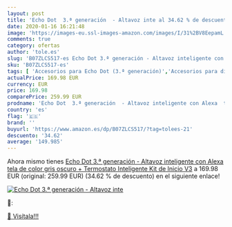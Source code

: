```yaml
---
layout: post
title: 'Echo Dot  3.ª generación  - Altavoz inte al 34.62 % de descuento'
date: 2020-01-16 16:21:48
image: 'https://images-eu.ssl-images-amazon.com/images/I/31%2BV8EepamL._SL400_.jpg'
comments: true
category: ofertas
author: 'tole.es'
slug: 'B07ZLCS517-es Echo Dot 3.ª generación - Altavoz inteligente con Alexa...'
sku: 'B07ZLCS517-es'
tags: [ 'Accesorios para Echo Dot (3.ª generación)','Accesorios para dispositivos Amazon','Altavoces','Altavoces inteligentes','Altavoces y pantallas inteligentes Echo','Bombillas','Bombillas LED','Bricolaje y herramientas','Custom Stores','Dispositivos Amazon','Dispositivos Amazon y Accesorios','Electrónica','Enchufes inteligentes y a control remoto','Enchufes y accesorios','Equipos de audio y Hi-Fi','Iluminación','Instalación eléctrica','Pantallas inteligentes','Paquetes de dispositivos','Specialty Stores','TV, vídeo y home cinema','Televisores','alexa', ]
actualPrice: 169.98 EUR
currency: EUR
price: 169.98
comparePrice: 259.99 EUR
prodname: 'Echo Dot  3.ª generación  - Altavoz inteligente con Alexa  tela de color gris oscuro + Termostato Inteligente Kit de Inicio V3'
country: 'es'
flag: '🇪🇸'
brand: ''
buyurl: 'https://www.amazon.es/dp/B07ZLCS517/?tag=tolees-21'
descuento: '34.62'
average: '149.985'
---
```


Ahora mismo tienes [Echo Dot  3.ª generación  - Altavoz inteligente con Alexa  tela de color gris oscuro + Termostato Inteligente Kit de Inicio V3](https://www.amazon.es/dp/B07ZLCS517/?tag=tolees-21) a 169.98 EUR (original: 259.99 EUR) (34.62 %  de descuento) en el siguiente enlace!

[![Echo Dot  3.ª generación  - Altavoz inte](https://images-eu.ssl-images-amazon.com/images/I/31%2BV8EepamL._SL400_.jpg)](https://www.amazon.es/dp/B07ZLCS517/?tag=tolees-21)

🔎:


[🛒 Visítala!!!](https://www.amazon.es/dp/B07ZLCS517/?tag=tolees-21)
